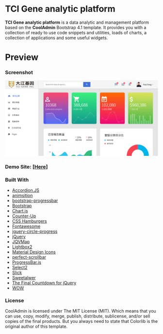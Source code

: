# TCI Gene analytic platform
**TCI Gene analytic platform** is a data analytic and management platform based on the **CoolAdmin** Bootstrap 4.1 template. 
It provides you with a collection of ready to use code snippets and utilities, loads of charts, a collection of applications and some useful widgets.

# Preview

### Screenshot

![CoolAdmin admin dashboard template preview](./images/sc.png)

### Demo Site: [[Here]](http://35.189.185.227/~callsobing/)

### Built With
- [Accordion.JS](https://github.com/awps/Accordion.JS)
- [animsition](http://blivesta.github.io/animsition)
- [bootstrap-progressbar](https://github.com/minddust/bootstrap-progressbar)
- [Bootstrap](http://getbootstrap.com/)
- [Chart.js](http://www.chartjs.org/)
- [Counter-Up](https://github.com/bfintal/Counter-Up)
- [CSS Hamburgers](https://github.com/jonsuh/hamburgers)
- [Fontawesome](http://fontawesome.io/)
- [jquery-circle-progress](http://kottenator.github.io/jquery-circle-progress/)
- [jQuery](https://jquery.com/)
- [JQVMap](https://jqvmap.com/)
- [Lightbox2](https://github.com/lokesh/lightbox2)
- [Material Design Icons](https://github.com/Templarian/MaterialDesign-Webfont)
- [perfect-scrollbar](https://github.com/utatti/perfect-scrollbar)
- [ProgressBar.js](https://github.com/kimmobrunfeldt/progressbar.js)
- [Select2](https://github.com/select2/select2)
- [Slick](http://kenwheeler.github.io/slick/)
- [Sweetalwer](https://github.com/sweetalert2/sweetalert2)
- [The Final Countdown for jQuery](http://hilios.github.io/jQuery.countdown/)
- [WOW](https://github.com/matthieua/WOW)

### License
CoolAdmin is licensed under The MIT License (MIT). Which means that you can use, copy, modify, merge, publish, distribute, sublicense, and/or sell copies of the final products. But you always need to state that Colorlib is the original author of this template.
